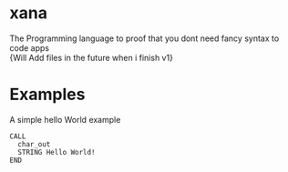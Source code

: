 # xana
The Programming language to proof that you dont need fancy syntax to code apps<br>
{Will Add files in the future when i finish v1}

# Examples
A simple hello World example <br>
```
CALL
  char_out
  STRING Hello World!
END
```
